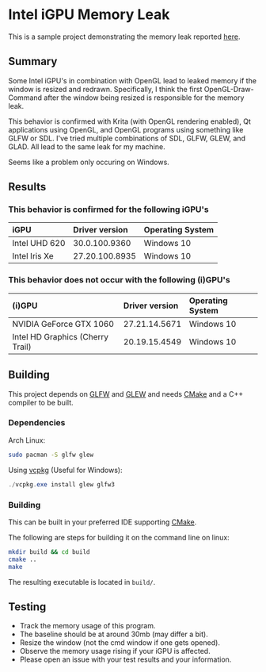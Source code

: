 # Intel iGPU Memory Leak

This is a sample project demonstrating the memory leak reported [here](https://www.reddit.com/r/intel/comments/m46fe7/some_intel_igpus_opengl_window_resizing_leads_to/).

## Summary

Some Intel iGPU's in combination with OpenGL lead to leaked memory if the window is resized and redrawn.
Specifically, I think the first OpenGL-Draw-Command after the window being resized is responsible for the memory leak.

This behavior is confirmed with Krita (with OpenGL rendering enabled), Qt applications using OpenGL, and OpenGL programs using something like GLFW or SDL.
I've tried multiple combinations of SDL, GLFW, GLEW, and GLAD. All lead to the same leak for my machine.

Seems like a problem only occuring on Windows.

## Results

### This behavior is confirmed for the following iGPU's
| iGPU | Driver version | Operating System |
|:-----|:---------------|:-----------------|
| Intel UHD 620 | 30.0.100.9360 | Windows 10 |
| Intel Iris Xe | 27.20.100.8935 | Windows 10 |

### This behavior does not occur with the following (i)GPU's
| (i)GPU | Driver version | Operating System |
|:-----|:---------------|:-------------------|
| NVIDIA GeForce GTX 1060 | 27.21.14.5671 | Windows 10 |
| Intel HD Graphics (Cherry Trail) | 20.19.15.4549 | Windows 10 |

## Building

This project depends on [GLFW](https://www.glfw.org/) and [GLEW](http://glew.sourceforge.net/) and needs [CMake](https://cmake.org/) and a C++ compiler to be built.

### Dependencies

Arch Linux:
```bash
sudo pacman -S glfw glew
```

Using [vcpkg](https://github.com/microsoft/vcpkg) (Useful for Windows):
```powershell
./vcpkg.exe install glew glfw3
```

### Building

This can be built in your preferred IDE supporting [CMake](https://cmake.org/).

The following are steps for building it on the command line on linux:
```bash
mkdir build && cd build
cmake ..
make
```

The resulting executable is located in `build/`.

## Testing

- Track the memory usage of this program.
- The baseline should be at around 30mb (may differ a bit).
- Resize the window (not the cmd window if one gets opened).
- Observe the memory usage rising if your iGPU is affected.
- Please open an issue with your test results and your information.
